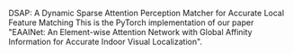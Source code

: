 DSAP: A Dynamic Sparse Attention Perception Matcher for Accurate Local Feature Matching
This is the PyTorch implementation of our paper "EAAINet: An Element-wise Attention Network with Global Affinity Information for Accurate Indoor Visual Localization".

